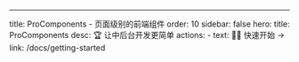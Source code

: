 ---

title: ProComponents - 页面级别的前端组件 order: 10 sidebar: false hero: title: ProComponents desc: 🏆 让中后台开发更简单 actions: - text: 🏮🏮 快速开始 → link: /docs/getting-started
